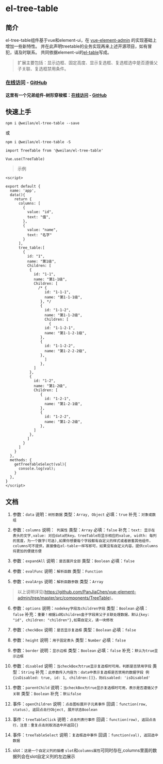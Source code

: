 # el-tree-table

## 简介

el-tree-table组件基于vue和element-ui，在
[vue-element-admin](https://github.com/PanJiaChen/vue-element-admin/tree/master/src/components/TreeTable)
的实现基础上增加一些新特性。
并在此声明treetable的业务实现再来上述开源项目，如有冒犯，请及时联系。
共同依据element-ui的[el-table](http://element-cn.eleme.io/#/zh-CN/component/table)写成。
>扩展主要包括：显示边框、固定高度、显示复选框、复选框选中是否遵循父子关联、复选框禁用条件。

### [在线访问](https://hql7.github.io/) - [GitHub](https://github.com/hql7/el-tree-table)

#### 这里有一个兄弟组件-树形穿梭框：[在线访问](https://hql7.github.io/) - [GitHub](https://github.com/hql7/tree-transfer)

## 快速上手

`npm i @weilan/el-tree-table --save`

或

`npm i @weilan/el-tree-table -S`

`import TreeTable from '@weilan/el-tree-table'`

`Vue.use(TreeTable)`

> 示例
    <template>
      <div id="app" class="example">
        <treeTable :data="tree_table" :columns="columns" 
         checkBox expandAll parentChild border :options="{key:'id', children:'Children'}"
         @treeTableSelect="getTreeTableSelect" />
      </div>
    </template>

    <script>

    export default {
      name: 'app',
      data(){
        return {
          columns: [
            {
              value: "id",
              text: "值",
            },
            {
              value: "name",
              text: "名字"
            }
          ],
          tree_table:[
            {
              id: "1",
              name: "第1级",
              Children: [
               {
                 id: "1-1",
                 name: "第1-1级",
                 Children: [
                   /* {
                      id: "1-1-1",
                      name: "第1-1-1级",
                    }, */
                    {
                      id: "1-1-2",
                      name: "第1-1-2级",
                      Children: [
                        {
                      id: "1-1-2-1",
                      name: "第1-1-2-1级",
                    },
                    {
                      id: "1-1-2-2",
                      name: "第1-2-2-2级",
                    },
                      ]
                    },
                 ]
               },
               {
                 id: "1-2",
                 name: "第1-2级",
                 Children: [
                    {
                      id: "1-2-1",
                      name: "第1-2-1级",
                    },
                    {
                      id: "1-2-2",
                      name: "第1-2-2级",
                    },
                 ]
               },
              ]
            }
          ]
        }
      },
      methods: {
        getTreeTableSelect(val){
          console.log(val);
        }
      },
    }
    </script>

## 文档
1. 参数：`data` 说明：`树形数据` 类型：`Array, Object` 必填：`true` 补充：`对象或数组`

2. 参数：`columns` 说明：` 列属性` 类型：`Array` 必填：`false` 补充：`text: 显示在表头的文字,value: 对应data的key。treeTable将显示相应的value, width: 每列的宽度，为一个数字(可选),如果你想要每个字段都有自定义的样式或者嵌套其他组件，columns可不提供，直接像在el-table一样写即可，如果没有自定义内容，提供columns将更加的便捷方便`

3. 参数：`expandAll` 说明：`是否展开全部` 类型：`Boolean` 必填：`false`

4. 参数：`evalFunc` 说明：`解析函数` 类型：`Function`
 
5. 参数：`evalArgs` 说明：`解析函数参数` 类型：`Array`

>以上说明详见(https://github.com/PanJiaChen/vue-element-admin/tree/master/src/components/TreeTable)。

6. 参数：`options` 说明：`nodekey字段及children字段` 类型：`Boolean` 必填：`false` 补充：`重要！根据id和children盒子字段来父子关联处理数据，默认{key: "id", children: "children"},如需自定义，请一块修改`

7. 参数：`checkBox` 说明：`是否显示复选框` 类型：`Boolean` 必填：`false`

8. 参数：`height` 说明：`用于固定表头` 类型：`Number` 必填：`false`

9. 参数：`border` 说明：`显示边框` 类型：`Boolean` 必填：`false` 补充：`默认为true显示边框`

10. 参数：`disabled` 说明：`当checkBox为true显示复选框时可用，判断是否禁用字段` 类型：`String` 补充：`此参数传入内容为：data中表示复选框是否禁用的数据字段 例{isDisabled: true, id: 1, children:[]}，则disabled: 'isDisabled'`

11. 参数：`parentChild` 说明：`当checkBox为true显示复选框时可用，表示是否遵循父子关联` 类型：`Boolean` 补充：`默认false`

12. 事件：`openChildren` 说明：`点击图标展开子元素事件` 回调：`function(row, status), 返回点击行Object, 展开状态Boolean`

13. 事件：`treeTableClick` 说明：`点击列表行事件` 回调：`function(row), 返回点击行，注意：重复点击则取消选中并返回{}`
 
14. 事件：`treeTableSelect` 说明：`复选框选中事件` 回调：`function(val), 返回选中数据`

15. slot：`这是一个自定义列的插槽` `slot`和`columns属性`可同时存在,columns里面的数据列会在slot自定义列的左边展示